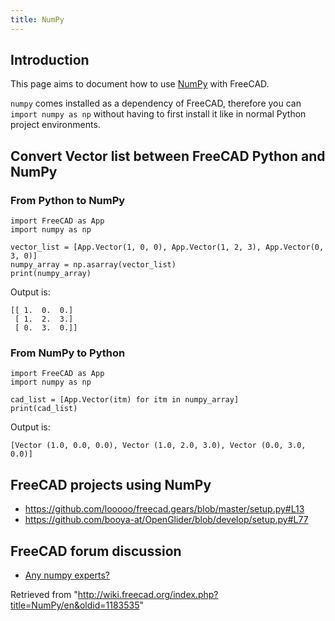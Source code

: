 ```yaml
---
title: NumPy
---
```

## Introduction

This page aims to document how to use [NumPy](https://numpy.org/) with FreeCAD.

`numpy` comes installed as a dependency of FreeCAD, therefore you can `import numpy as np` without having to first install it like in normal Python project environments.

## Convert Vector list between FreeCAD Python and NumPy

### From Python to NumPy

```
import FreeCAD as App
import numpy as np

vector_list = [App.Vector(1, 0, 0), App.Vector(1, 2, 3), App.Vector(0, 3, 0)]
numpy_array = np.asarray(vector_list)
print(numpy_array)

```

Output is:

```
[[ 1.  0.  0.]
 [ 1.  2.  3.]
 [ 0.  3.  0.]]

```

### From NumPy to Python

```
import FreeCAD as App
import numpy as np

cad_list = [App.Vector(itm) for itm in numpy_array]
print(cad_list)

```

Output is:

```
[Vector (1.0, 0.0, 0.0), Vector (1.0, 2.0, 3.0), Vector (0.0, 3.0, 0.0)]

```

## FreeCAD projects using NumPy

* <https://github.com/looooo/freecad.gears/blob/master/setup.py#L13>
* <https://github.com/booya-at/OpenGlider/blob/develop/setup.py#L77>

## FreeCAD forum discussion

* [Any numpy experts?](https://forum.freecadweb.org/viewtopic.php?f=22&t=47529)

Retrieved from "<http://wiki.freecad.org/index.php?title=NumPy/en&oldid=1183535>"